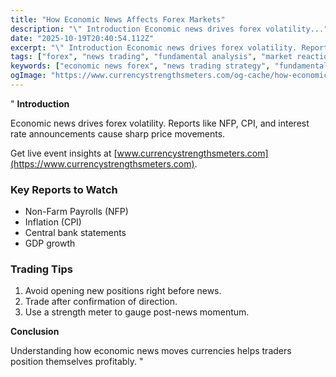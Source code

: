 ```yaml
---
title: "How Economic News Affects Forex Markets"
description: "\" Introduction Economic news drives forex volatility..."
date: "2025-10-19T20:40:54.112Z"
excerpt: "\" Introduction Economic news drives forex volatility. Reports like NFP, CPI, and interest rate announcements cause sharp price movements. Get live event insights at [www.currencystrengthsmeters.com](https://www.currencystrengthsmeters.com). Key Reports to Watch - Non-Farm Payrolls (NFP) - Inflation (CPI) - Central bank statements - GDP growth Trading Tips 1. Avoid opening new positions..."
tags: ["forex", "news trading", "fundamental analysis", "market reaction"]
keywords: ["economic news forex", "news trading strategy", "fundamental events", "market volatility", "forex reaction"]
ogImage: "https://www.currencystrengthsmeters.com/og-cache/how-economic-news-affects-forex-markets.jpg"
---
```

"
**Introduction**

Economic news drives forex volatility. Reports like NFP, CPI, and interest rate announcements cause sharp price movements.

Get live event insights at [www.currencystrengthsmeters.com](https://www.currencystrengthsmeters.com).

### Key Reports to Watch

- Non-Farm Payrolls (NFP)  
- Inflation (CPI)  
- Central bank statements  
- GDP growth  

### Trading Tips

1. Avoid opening new positions right before news.  
2. Trade after confirmation of direction.  
3. Use a strength meter to gauge post-news momentum.  

**Conclusion**

Understanding how economic news moves currencies helps traders position themselves profitably.
"
